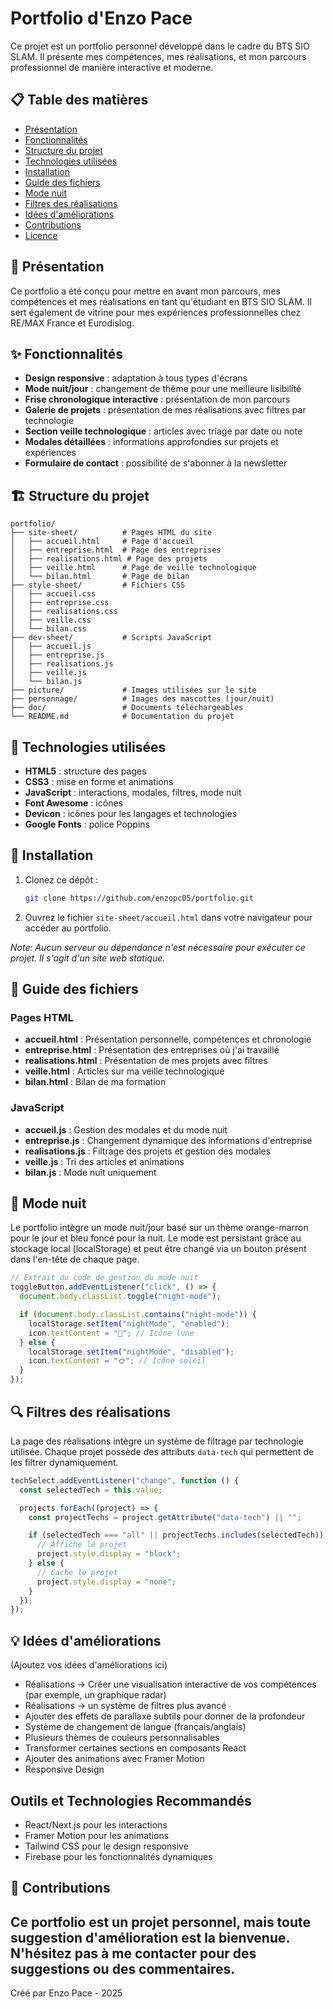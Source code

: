 # Portfolio d'Enzo Pace

Ce projet est un portfolio personnel développé dans le cadre du BTS SIO SLAM. Il présente mes compétences, mes réalisations, et mon parcours professionnel de manière interactive et moderne.

## 📋 Table des matières

- [Présentation](#présentation)
- [Fonctionnalités](#fonctionnalités)
- [Structure du projet](#structure-du-projet)
- [Technologies utilisées](#technologies-utilisées)
- [Installation](#installation)
- [Guide des fichiers](#guide-des-fichiers)
- [Mode nuit](#mode-nuit)
- [Filtres des réalisations](#filtres-des-réalisations)
- [Idées d'améliorations](#idées-daméliorations)
- [Contributions](#contributions)
- [Licence](#licence)

## 📄 Présentation

Ce portfolio a été conçu pour mettre en avant mon parcours, mes compétences et mes réalisations en tant qu'étudiant en BTS SIO SLAM. Il sert également de vitrine pour mes expériences professionnelles chez RE/MAX France et Eurodislog.

## ✨ Fonctionnalités

- **Design responsive** : adaptation à tous types d'écrans
- **Mode nuit/jour** : changement de thème pour une meilleure lisibilité
- **Frise chronologique interactive** : présentation de mon parcours
- **Galerie de projets** : présentation de mes réalisations avec filtres par technologie
- **Section veille technologique** : articles avec triage par date ou note
- **Modales détaillées** : informations approfondies sur projets et expériences
- **Formulaire de contact** : possibilité de s'abonner à la newsletter

## 🏗️ Structure du projet

```
portfolio/
├── site-sheet/          # Pages HTML du site
│   ├── accueil.html     # Page d'accueil
│   ├── entreprise.html  # Page des entreprises
│   ├── realisations.html # Page des projets
│   ├── veille.html      # Page de veille technologique
│   └── bilan.html       # Page de bilan
├── style-sheet/         # Fichiers CSS
│   ├── accueil.css
│   ├── entreprise.css
│   ├── realisations.css
│   ├── veille.css
│   └── bilan.css
├── dev-sheet/           # Scripts JavaScript
│   ├── accueil.js
│   ├── entreprise.js
│   ├── realisations.js
│   ├── veille.js
│   └── bilan.js
├── picture/             # Images utilisées sur le site
├── personnage/          # Images des mascottes (jour/nuit)
├── doc/                 # Documents téléchargeables
└── README.md            # Documentation du projet
```

## 🔧 Technologies utilisées

- **HTML5** : structure des pages
- **CSS3** : mise en forme et animations
- **JavaScript** : interactions, modales, filtres, mode nuit
- **Font Awesome** : icônes
- **Devicon** : icônes pour les langages et technologies
- **Google Fonts** : police Poppins

## 🚀 Installation

1. Clonez ce dépôt :
   ```bash
   git clone https://github.com/enzopc05/portfolio.git
   ```
2. Ouvrez le fichier `site-sheet/accueil.html` dans votre navigateur pour accéder au portfolio.

_Note: Aucun serveur ou dépendance n'est nécessaire pour exécuter ce projet. Il s'agit d'un site web statique._

## 📁 Guide des fichiers

### Pages HTML

- **accueil.html** : Présentation personnelle, compétences et chronologie
- **entreprise.html** : Présentation des entreprises où j'ai travaillé
- **realisations.html** : Présentation de mes projets avec filtres
- **veille.html** : Articles sur ma veille technologique
- **bilan.html** : Bilan de ma formation

### JavaScript

- **accueil.js** : Gestion des modales et du mode nuit
- **entreprise.js** : Changement dynamique des informations d'entreprise
- **realisations.js** : Filtrage des projets et gestion des modales
- **veille.js** : Tri des articles et animations
- **bilan.js** : Mode nuit uniquement

## 🌙 Mode nuit

Le portfolio intègre un mode nuit/jour basé sur un thème orange-marron pour le jour et bleu foncé pour la nuit. Le mode est persistant grâce au stockage local (localStorage) et peut être changé via un bouton présent dans l'en-tête de chaque page.

```javascript
// Extrait du code de gestion du mode nuit
toggleButton.addEventListener("click", () => {
  document.body.classList.toggle("night-mode");

  if (document.body.classList.contains("night-mode")) {
    localStorage.setItem("nightMode", "enabled");
    icon.textContent = "🌙"; // Icône lune
  } else {
    localStorage.setItem("nightMode", "disabled");
    icon.textContent = "🌞"; // Icône soleil
  }
});
```

## 🔍 Filtres des réalisations

La page des réalisations intègre un système de filtrage par technologie utilisée. Chaque projet possède des attributs `data-tech` qui permettent de les filtrer dynamiquement.

```javascript
techSelect.addEventListener("change", function () {
  const selectedTech = this.value;

  projects.forEach((project) => {
    const projectTechs = project.getAttribute("data-tech") || "";

    if (selectedTech === "all" || projectTechs.includes(selectedTech)) {
      // Affiche le projet
      project.style.display = "block";
    } else {
      // Cache le projet
      project.style.display = "none";
    }
  });
});
```

## 💡 Idées d'améliorations

(Ajoutez vos idées d'améliorations ici)

- Réalisations -> Créer une visualisation interactive de vos compétences (par exemple, un graphique radar)
- Réalisations -> un système de filtres plus avancé
- Ajouter des effets de parallaxe subtils pour donner de la profondeur
- Système de changement de langue (français/anglais)
- Plusieurs thèmes de couleurs personnalisables
- Transformer certaines sections en composants React
- Ajouter des animations avec Framer Motion
- Responsive Design

## Outils et Technologies Recommandés

- React/Next.js pour les interactions
- Framer Motion pour les animations
- Tailwind CSS pour le design responsive
- Firebase pour les fonctionnalités dynamiques

## 🤝 Contributions

## Ce portfolio est un projet personnel, mais toute suggestion d'amélioration est la bienvenue. N'hésitez pas à me contacter pour des suggestions ou des commentaires.

Créé par Enzo Pace - 2025
